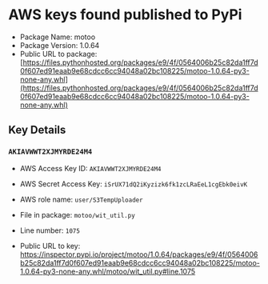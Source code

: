 # AWS keys found published to PyPi

* Package Name: motoo
* Package Version: 1.0.64
* Public URL to package: [https://files.pythonhosted.org/packages/e9/4f/0564006b25c82da1ff7d0f607ed91eaab9e68cdcc6cc94048a02bc108225/motoo-1.0.64-py3-none-any.whl](https://files.pythonhosted.org/packages/e9/4f/0564006b25c82da1ff7d0f607ed91eaab9e68cdcc6cc94048a02bc108225/motoo-1.0.64-py3-none-any.whl)

## Key Details

### `AKIAVWWT2XJMYRDE24M4`

* AWS Access Key ID: `AKIAVWWT2XJMYRDE24M4`
* AWS Secret Access Key: `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` 
* AWS role name: `user/S3TempUploader`
* File in package: `motoo/wit_util.py`
* Line number: `1075`

* Public URL to key: https://inspector.pypi.io/project/motoo/1.0.64/packages/e9/4f/0564006b25c82da1ff7d0f607ed91eaab9e68cdcc6cc94048a02bc108225/motoo-1.0.64-py3-none-any.whl/motoo/wit_util.py#line.1075


